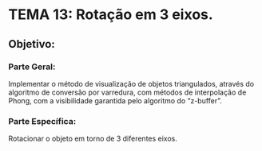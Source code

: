 # TEMA 13: Rotação em 3 eixos.<br>
## Objetivo:<br>
### Parte Geral: <br>
Implementar o método de visualização de objetos triangulados, através do algoritmo de conversão por varredura, com métodos de interpolação de Phong, com a visibilidade garantida pelo algoritmo do “z-buffer”.<br>
### Parte Específica: <br>
Rotacionar o objeto em torno de 3 diferentes eixos.
